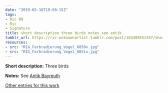```yaml
---
date: "2019-03-16T19:50:15Z"
tags:
- Ric 09
- Ric
- Signature
title: short description three birds notes see antik
tumblr_url: https://ric-unknownartist.tumblr.com/post/183499551357/short-description-three-birds-notes-see-antik
resources:
- src: "RIG_Farbradierung_Vogel_6850x.jpg"
- src: "RIG_Farbradierung_Vogel_6851x.jpg"
---
```


**Short description:** Three birds

**Notes:** See [Antik Bayreuth](http://www.antikbayreuth.de/kuenstlerverzeichnis/Kunstler_Q_bis_S/RIC_Radierung_Vogel/ric_radierung_vogel.html)

[Other entries for this work](/tags/Ric-09)
